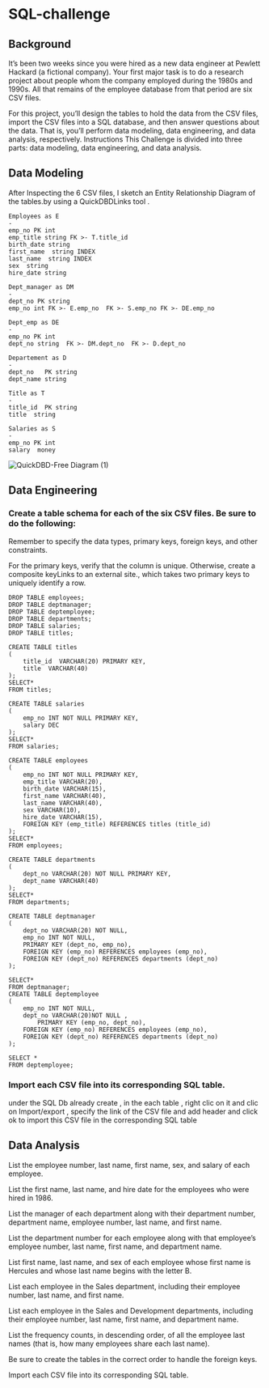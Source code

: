 # SQL-challenge

  ## Background
It’s been two weeks since you were hired as a new data engineer at Pewlett Hackard (a fictional company). 
Your first major task is to do a research project about people whom the company employed during the 1980s and 1990s.
All that remains of the employee database from that period are six CSV files.

For this project, you’ll design the tables to hold the data from the CSV files, import the CSV files into a SQL database, and then answer questions about the data. 
That is, you’ll perform data modeling, data engineering, and data analysis, respectively.
Instructions
This Challenge is divided into three parts: data modeling, data engineering, and data analysis.

## Data Modeling
After Inspecting  the 6 CSV files, I sketch an Entity Relationship Diagram of the tables.by using a  QuickDBDLinks tool .
```
Employees as E
-
emp_no PK int
emp_title string FK >- T.title_id
birth_date string
first_name  string INDEX
last_name  string INDEX
sex  string
hire_date string 

Dept_manager as DM
-
dept_no PK string
emp_no int FK >- E.emp_no  FK >- S.emp_no FK >- DE.emp_no

Dept_emp as DE
-
emp_no PK int
dept_no string  FK >- DM.dept_no  FK >- D.dept_no

Departement as D
-
dept_no   PK string
dept_name string 

Title as T
-
title_id  PK string
title  string

Salaries as S
-
emp_no PK int
salary  money
```

![QuickDBD-Free Diagram (1)](https://github.com/fahr-khadija/sql-challenge/assets/100168693/249c88a1-6b99-457e-adee-37f0cdd3a97c)


## Data Engineering
### Create a table schema for each of the six CSV files. Be sure to do the following:

Remember to specify the data types, primary keys, foreign keys, and other constraints.

For the primary keys, verify that the column is unique. Otherwise, create a composite keyLinks to an external site., which takes two primary keys to uniquely identify a row.

```
DROP TABLE employees;
DROP TABLE deptmanager;
DROP TABLE deptemployee;
DROP TABLE departments;
DROP TABLE salaries;
DROP TABLE titles;

CREATE TABLE titles
(
	title_id  VARCHAR(20) PRIMARY KEY,
	title  VARCHAR(40)
);
SELECT* 
FROM titles;

CREATE TABLE salaries
(
	emp_no INT NOT NULL PRIMARY KEY,
	salary DEC
);
SELECT* 
FROM salaries;

CREATE TABLE employees
(
	emp_no INT NOT NULL PRIMARY KEY,
	emp_title VARCHAR(20),
	birth_date VARCHAR(15),
	first_name VARCHAR(40),
	last_name VARCHAR(40),
	sex VARCHAR(10),
	hire_date VARCHAR(15),
	FOREIGN KEY (emp_title) REFERENCES titles (title_id)
);
SELECT* 
FROM employees;

CREATE TABLE departments
(
	dept_no VARCHAR(20) NOT NULL PRIMARY KEY,
	dept_name VARCHAR(40)
);
SELECT* 
FROM departments;

CREATE TABLE deptmanager
(
	dept_no VARCHAR(20) NOT NULL,
	emp_no INT NOT NULL,
	PRIMARY KEY (dept_no, emp_no),
	FOREIGN KEY (emp_no) REFERENCES employees (emp_no),
	FOREIGN KEY (dept_no) REFERENCES departments (dept_no)
);

SELECT* 
FROM deptmanager;
CREATE TABLE deptemployee
(
	emp_no INT NOT NULL,
	dept_no VARCHAR(20)NOT NULL ,
        PRIMARY KEY (emp_no, dept_no),
	FOREIGN KEY (emp_no) REFERENCES employees (emp_no),
	FOREIGN KEY (dept_no) REFERENCES departments (dept_no)
);

SELECT * 
FROM deptemployee;
```
### Import each CSV file into its corresponding SQL table.
under the SQL Db already create , in the each table , right clic on it and clic on Import/export , specify the link of the CSV file and add header  and click ok  to import this CSV file in the corresponding SQL table 


## Data Analysis
List the employee number, last name, first name, sex, and salary of each employee.

List the first name, last name, and hire date for the employees who were hired in 1986.

List the manager of each department along with their department number, department name, employee number, last name, and first name.

List the department number for each employee along with that employee’s employee number, last name, first name, and department name.

List first name, last name, and sex of each employee whose first name is Hercules and whose last name begins with the letter B.

List each employee in the Sales department, including their employee number, last name, and first name.

List each employee in the Sales and Development departments, including their employee number, last name, first name, and department name.

List the frequency counts, in descending order, of all the employee last names (that is, how many employees share each last name).

Be sure to create the tables in the correct order to handle the foreign keys.

Import each CSV file into its corresponding SQL table.
